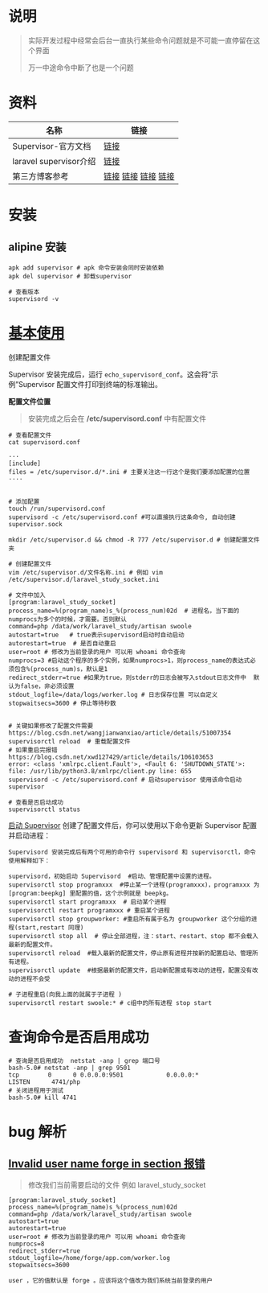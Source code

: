 # 说明

> 实际开发过程中经常会后台一直执行某些命令问题就是不可能一直停留在这个界面
>
> 万一中途命令中断了也是一个问题

# 资料

| 名称                   | 链接                                                         |
| ---------------------- | ------------------------------------------------------------ |
| Supervisor-官方文档    | [链接](http://www.supervisord.org/index.html)                |
| laravel supervisor介绍 | [链接](https://learnku.com/docs/laravel/8.x/queues/9398#e45763) |
| 第三方博客参考         | [链接](https://www.jianshu.com/p/0036e8e6b882) [链接](https://www.cnblogs.com/yezigege/p/13530850.html) [链接](https://blog.51cto.com/lixcto/1539136) [链接](https://www.cnblogs.com/zhoujinyi/p/6073705.html) |

# 安装

## alipine 安装

```shell
apk add supervisor # apk 命令安装会同时安装依赖
apk del supervisor # 卸载supervisor

# 查看版本
supervisord -v
```

# [基本使用](https://blog.csdn.net/SooKie_p/article/details/109526417?spm=1001.2101.3001.6661.1&utm_medium=distribute.pc_relevant_t0.none-task-blog-2%7Edefault%7ECTRLIST%7Edefault-1.no_search_link&depth_1-utm_source=distribute.pc_relevant_t0.none-task-blog-2%7Edefault%7ECTRLIST%7Edefault-1.no_search_link&utm_relevant_index=1)

创建配置文件

Supervisor 安装完成后，运行 `echo_supervisord_conf`。这会将“示例”Supervisor 配置文件打印到终端的标准输出。

**配置文件位置**

> 安装完成之后会在 **/etc/supervisord.conf** 中有配置文件

```shell
# 查看配置文件
cat supervisord.conf

···
[include]
files = /etc/supervisor.d/*.ini # 主要关注这一行这个是我们要添加配置的位置
····


# 添加配置
touch /run/supervisord.conf
supervisord -c /etc/supervisord.conf #可以直接执行这条命令, 自动创建supervisor.sock

mkdir /etc/supervisor.d && chmod -R 777 /etc/supervisor.d # 创建配置文件夹

# 创建配置文件
vim /etc/supervisor.d/文件名称.ini # 例如 vim /etc/supervisor.d/laravel_study_socket.ini

# 文件中加入
[program:laravel_study_socket]
process_name=%(program_name)s_%(process_num)02d  # 进程名，当下面的numprocs为多个的时候，才需要。否则默认
command=php /data/work/laravel_study/artisan swoole
autostart=true   # true表示supervisord启动时自动启动
autorestart=true  # 是否自动重启
user=root # 修改为当前登录的用户 可以用 whoami 命令查询
numprocs=3 #启动这个程序的多个实例，如果numprocs>1，则process_name的表达式必须包含%(process_num)s，默认是1
redirect_stderr=true #如果为true，则stderr的日志会被写入stdout日志文件中  默认为false，非必须设置
stdout_logfile=/data/logs/worker.log # 日志保存位置 可以自定义
stopwaitsecs=3600 # 停止等待秒数


# 关键如果修改了配置文件需要 https://blog.csdn.net/wangjianwanxiao/article/details/51007354
supervisorctl reload  # 重载配置文件
# 如果重启完报错 https://blog.csdn.net/xwd127429/article/details/106103653
error: <class 'xmlrpc.client.Fault'>, <Fault 6: 'SHUTDOWN_STATE'>: file: /usr/lib/python3.8/xmlrpc/client.py line: 655
supervisord -c /etc/supervisord.conf # 启动supervisor 使用该命令启动supervisor

# 查看是否启动成功
supervisorctl status
```

[启动 Supervisor](https://www.topgoer.com/beego%E6%A1%86%E6%9E%B6/%E5%BA%94%E7%94%A8%E9%83%A8%E7%BD%B2/supervisor%E9%83%A8%E7%BD%B2.html)
创建了配置文件后，你可以使用以下命令更新 Supervisor 配置并启动进程：

```shell
Supervisord 安装完成后有两个可用的命令行 supervisord 和 supervisorctl，命令使用解释如下：

supervisord，初始启动 Supervisord  #启动、管理配置中设置的进程。
supervisorctl stop programxxx  #停止某一个进程(programxxx)，programxxx 为 [program:beepkg] 里配置的值，这个示例就是 beepkg。
supervisorctl start programxxx  # 启动某个进程
supervisorctl restart programxxx # 重启某个进程
supervisorctl stop groupworker: #重启所有属于名为 groupworker 这个分组的进程(start,restart 同理)
supervisorctl stop all  # 停止全部进程，注：start、restart、stop 都不会载入最新的配置文件。
supervisorctl reload  #载入最新的配置文件，停止原有进程并按新的配置启动、管理所有进程。
supervisorctl update  #根据最新的配置文件，启动新配置或有改动的进程，配置没有改动的进程不会受

# 子进程重启(向我上面的就属于子进程	) 
supervisorctl restart swoole:* # c组中的所有进程 stop start  
```

# 查询命令是否启用成功

```shell
# 查询是否启用成功  netstat -anp | grep 端口号
bash-5.0# netstat -anp | grep 9501
tcp        0      0 0.0.0.0:9501            0.0.0.0:*               LISTEN      4741/php            
# 关闭进程用于测试
bash-5.0# kill 4741
```



# bug 解析

## [Invalid user name forge in section 报错](https://blog.csdn.net/u013866352/article/details/105413123/)

>  修改我们当前需要启动的文件 例如 laravel_study_socket

```shell
[program:laravel_study_socket]
process_name=%(program_name)s_%(process_num)02d
command=php /data/work/laravel_study/artisan swoole
autostart=true
autorestart=true
user=root # 修改为当前登录的用户 可以用 whoami 命令查询
numprocs=8
redirect_stderr=true
stdout_logfile=/home/forge/app.com/worker.log 
stopwaitsecs=3600

user ，它的值默认是 forge 。应该将这个值改为我们系统当前登录的用户
```

